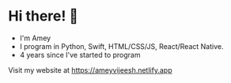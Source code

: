 # Hi there! 👋

- I'm Amey
- I program in Python, Swift, HTML/CSS/JS, React/React Native.
- 4 years since I've started to program

Visit my website at https://ameyvijeesh.netlify.app
